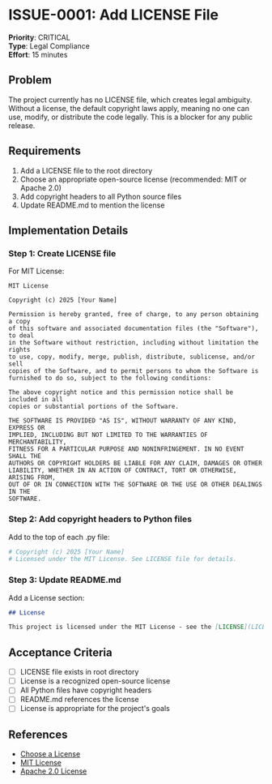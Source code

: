 # ISSUE-0001: Add LICENSE File

**Priority**: CRITICAL  
**Type**: Legal Compliance  
**Effort**: 15 minutes  

## Problem

The project currently has no LICENSE file, which creates legal ambiguity. Without a license, the default copyright laws apply, meaning no one can use, modify, or distribute the code legally. This is a blocker for any public release.

## Requirements

1. Add a LICENSE file to the root directory
2. Choose an appropriate open-source license (recommended: MIT or Apache 2.0)
3. Add copyright headers to all Python source files
4. Update README.md to mention the license

## Implementation Details

### Step 1: Create LICENSE file

For MIT License:
```
MIT License

Copyright (c) 2025 [Your Name]

Permission is hereby granted, free of charge, to any person obtaining a copy
of this software and associated documentation files (the "Software"), to deal
in the Software without restriction, including without limitation the rights
to use, copy, modify, merge, publish, distribute, sublicense, and/or sell
copies of the Software, and to permit persons to whom the Software is
furnished to do so, subject to the following conditions:

The above copyright notice and this permission notice shall be included in all
copies or substantial portions of the Software.

THE SOFTWARE IS PROVIDED "AS IS", WITHOUT WARRANTY OF ANY KIND, EXPRESS OR
IMPLIED, INCLUDING BUT NOT LIMITED TO THE WARRANTIES OF MERCHANTABILITY,
FITNESS FOR A PARTICULAR PURPOSE AND NONINFRINGEMENT. IN NO EVENT SHALL THE
AUTHORS OR COPYRIGHT HOLDERS BE LIABLE FOR ANY CLAIM, DAMAGES OR OTHER
LIABILITY, WHETHER IN AN ACTION OF CONTRACT, TORT OR OTHERWISE, ARISING FROM,
OUT OF OR IN CONNECTION WITH THE SOFTWARE OR THE USE OR OTHER DEALINGS IN THE
SOFTWARE.
```

### Step 2: Add copyright headers to Python files

Add to the top of each .py file:
```python
# Copyright (c) 2025 [Your Name]
# Licensed under the MIT License. See LICENSE file for details.
```

### Step 3: Update README.md

Add a License section:
```markdown
## License

This project is licensed under the MIT License - see the [LICENSE](LICENSE) file for details.
```

## Acceptance Criteria

- [ ] LICENSE file exists in root directory
- [ ] License is a recognized open-source license
- [ ] All Python files have copyright headers
- [ ] README.md references the license
- [ ] License is appropriate for the project's goals

## References

- [Choose a License](https://choosealicense.com/)
- [MIT License](https://opensource.org/licenses/MIT)
- [Apache 2.0 License](https://www.apache.org/licenses/LICENSE-2.0)